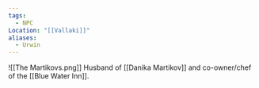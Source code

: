 ```yaml
---
tags:
  - NPC
Location: "[[Vallaki]]"
aliases:
  - Urwin
---
```

![[The Martikovs.png]]
Husband of [[Danika Martikov]] and co-owner/chef of the [[Blue Water Inn]].